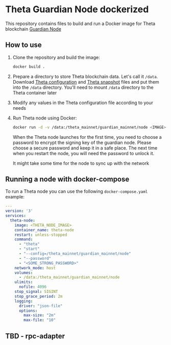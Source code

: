 # Theta Guardian Node dockerized

This repository contains files to build and run a Docker image for Theta blockchain [Guardian Node](https://docs.thetatoken.org/docs/guardian-node-overview)

## How to use

1. Clone the repository and build the image:
    ```bash
    docker build .
    ```

2. Prepare a directory to store Theta blockchain data. Let's call it `/data`. Download [Theta configuration](https://mainnet-data.thetatoken.org/config?is_guardian=true) and [Theta snapshot](https://mainnet-data.thetatoken.org/snapshot) files and put them into the `/data` directory. You'll need to mount `/data` directory to the Theta container later

3. Modify any values in the Theta configuration file according to your needs

4. Run Theta node using Docker:
    ```bash
    docker run -d -v /data:/theta_mainnet/guardian_mainnet/node <IMAGE> theta start --config=/theta_mainnet/guardian_mainnet/node --password=<SOME_STRONG_PASSWORD>
    ```
    When the Theta node launches for the first time, you need to choose a password to encrypt the signing key of the guardian node. Please choose a secure password and keep it in a safe place. The next time when you restart the node, you will need the password to unlock it.

    It might take some time for the node to sync up with the network

## Running a node with docker-compose

To run a Theta node you can use the following `docker-compose.yaml` example:

```yaml
---
version: '3'
services:
  theta-node:
    image: <THETA_NODE_IMAGE>
    container_name: theta-node
    restart: unless-stopped
    command:
      - "theta"
      - "start"
      - "--config=/theta_mainnet/guardian_mainnet/node"
      - "--password"
      - "<SOME_STRONG_PASSWORD>"
    network_mode: host
    volumes:
      - /data:/theta_mainnet/guardian_mainnet/node
    ulimits:
      nofile: 4096
    stop_signal: SIGINT
    stop_grace_period: 2m
    logging:
      driver: "json-file"
      options:
        max-size: "2m"
        max-file: "10"
```

## TBD - rpc-adapter
